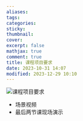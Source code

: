 ```yaml
---
aliases: 
tags: 
categories:
sticky:
thumbnail:
cover: 
excerpt: false
mathjax: true
comment: true
title: 课程项目要求
date: 2023-10-31 14:07
modified: 2023-12-29 10:10
---
```


![课程项目要求](https://chillcharlie-img.oss-cn-hangzhou.aliyuncs.com/image%2F2023%2F10%2F31%2F14f9b09d136c71cb9f831bb5632017f4_%E8%AF%BE%E7%A8%8B%E9%A1%B9%E7%9B%AE%E8%A6%81%E6%B1%82.jpg)

- 场景视频
- 最后两节课现场演示

